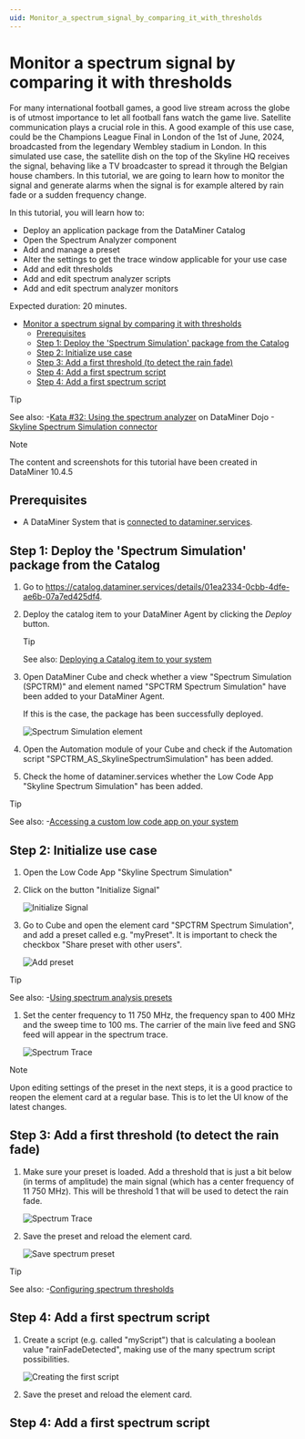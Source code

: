 ```yaml
---
uid: Monitor_a_spectrum_signal_by_comparing_it_with_thresholds
---
```


# Monitor a spectrum signal by comparing it with thresholds

For many international football games, a good live stream across the globe is of utmost importance to let all football fans watch the game live. Satellite communication plays a crucial role in this. A good example of this use case, could be the Champions League Final in London of the 1st of June, 2024, broadcasted from the legendary Wembley stadium in London. In this simulated use case, the satellite dish on the top of the Skyline HQ receives the signal, behaving like a TV broadcaster to spread it through the Belgian house chambers. In this tutorial, we are going to learn how to monitor the signal and generate alarms when the signal is for example altered by rain fade or a sudden frequency change.

In this tutorial, you will learn how to:

- Deploy an application package from the DataMiner Catalog
- Open the Spectrum Analyzer component
- Add and manage a preset
- Alter the settings to get the trace window applicable for your use case
- Add and edit thresholds
- Add and edit spectrum analyzer scripts
- Add and edit spectrum analyzer monitors

Expected duration: 20 minutes.

- [Monitor a spectrum signal by comparing it with thresholds](#monitor-a-spectrum-signal-by-comparing-it-with-thresholds)
  - [Prerequisites](#prerequisites)
  - [Step 1: Deploy the 'Spectrum Simulation' package from the Catalog](#step-1-deploy-the-spectrum-simulation-package-from-the-catalog)
  - [Step 2: Initialize use case](#step-2-initialize-use-case)
  - [Step 3: Add a first threshold (to detect the rain fade)](#step-3-add-a-first-threshold-to-detect-the-rain-fade)
  - [Step 4: Add a first spectrum script](#step-4-add-a-first-spectrum-script)
  - [Step 4: Add a first spectrum script](#step-4-add-a-first-spectrum-script-1)

> [!TIP]
> See also:
> -[Kata #32: Using the spectrum analyzer](https://community.dataminer.services/courses/kata-32/) on DataMiner Dojo
> -[Skyline Spectrum Simulation connector](https://catalog.dataminer.services/details/6f33ec9f-e83d-49d5-8f85-87ad66eaa5c7)

> [!NOTE]
> The content and screenshots for this tutorial have been created in DataMiner 10.4.5

## Prerequisites

- A DataMiner System that is [connected to dataminer.services](xref:Connecting_your_DataMiner_System_to_the_cloud).

## Step 1: Deploy the 'Spectrum Simulation' package from the Catalog

1. Go to <https://catalog.dataminer.services/details/01ea2334-0cbb-4dfe-ae6b-07a7ed425df4>.

1. Deploy the catalog item to your DataMiner Agent by clicking the *Deploy* button.

    > [!TIP]
    > See also: [Deploying a Catalog item to your system](xref:Deploying_a_catalog_item)

1. Open DataMiner Cube and check whether a view "Spectrum Simulation (SPCTRM)" and element named "SPCTRM Spectrum Simulation" have been added to your DataMiner Agent.

   If this is the case, the package has been successfully deployed.

   ![Spectrum Simulation element](~/user-guide/images/Tutorial_Spectrum_Champions_League_img00.png)

1. Open the Automation module of your Cube and check if the Automation script "SPCTRM_AS_SkylineSpectrumSimulation" has been added.

1. Check the home of dataminer.services whether the Low Code App "Skyline Spectrum Simulation" has been added.

> [!TIP]
> See also:
> -[Accessing a custom low code app on your system](xref:Accessing_custom_apps)

## Step 2: Initialize use case

1. Open the Low Code App "Skyline Spectrum Simulation"

1. Click on the button "Initialize Signal"

   ![Initialize Signal](~/user-guide/images/Tutorial_Spectrum_Champions_League_img01.png)

1. Go to Cube and open the element card "SPCTRM Spectrum Simulation", and add a preset called e.g. "myPreset". It is important to check the checkbox "Share preset with other users".

    ![Add preset](~/user-guide/images/Tutorial_Spectrum_Champions_League_img03.png)

> [!TIP]
> See also:
> -[Using spectrum analysis presets](xref:Using_Spectrum_Analysis_presets)

1. Set the center frequency to 11 750 MHz, the frequency span to 400 MHz and the sweep time to 100 ms. The carrier of the main live feed and SNG feed will appear in the spectrum trace.

    ![Spectrum Trace](~/user-guide/images/Tutorial_Spectrum_Champions_League_img02.png)

> [!NOTE]
> Upon editing settings of the preset in the next steps, it is a good practice to reopen the element card at a regular base. This is to let the UI know of the latest changes.

## Step 3: Add a first threshold (to detect the rain fade)

1. Make sure your preset is loaded. Add a threshold that is just a bit below (in terms of amplitude) the main signal (which has a center frequency of 11 750 MHz). This will be threshold 1 that will be used to detect the rain fade.

    ![Spectrum Trace](~/user-guide/images/Tutorial_Spectrum_Champions_League_img04.png)

1. Save the preset and reload the element card.

    ![Save spectrum preset](~/user-guide/images/Tutorial_Spectrum_Champions_League_img05.png)

> [!TIP]
> See also:
> -[Configuring spectrum thresholds](xref:Configuring_spectrum_thresholds)

## Step 4: Add a first spectrum script

1. Create a script (e.g. called "myScript") that is calculating a boolean value "rainFadeDetected", making use of the many spectrum script possibilities.

    ![Creating the first script](~/user-guide/images/Tutorial_Spectrum_Champions_League_img06.png)

1. Save the preset and reload the element card.

## Step 4: Add a first spectrum script

<!-- Optionally add this title, with a link to a tutorial that logically follows this one. If there is no such tutorial, leave this out. -->
